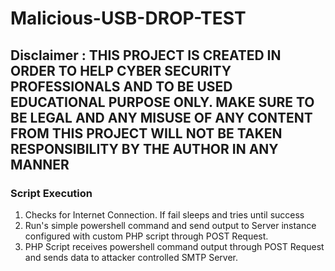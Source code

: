 # Malicious-USB-DROP-TEST

<h2> Disclaimer : THIS PROJECT IS CREATED IN ORDER TO HELP CYBER SECURITY PROFESSIONALS AND TO BE USED EDUCATIONAL PURPOSE ONLY. MAKE SURE TO BE LEGAL AND ANY MISUSE OF ANY CONTENT FROM THIS PROJECT WILL NOT BE TAKEN RESPONSIBILITY BY THE AUTHOR IN ANY MANNER </h2>

<h3> Script Execution </h3>

1) Checks for Internet Connection. If fail sleeps and tries until success
2) Run's simple powershell command and send output to Server instance configured with custom PHP script through POST Request.
3) PHP Script receives powershell command output through POST Request and sends data to attacker controlled SMTP Server.

